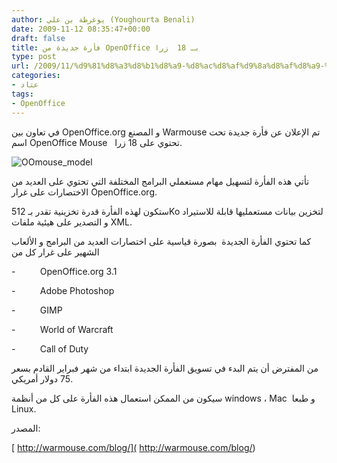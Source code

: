 ```yaml
---
author: يوغرطة بن علي (Youghourta Benali)
date: 2009-11-12 08:35:47+00:00
draft: false
title: فأرة جديدة من OpenOffice بـ 18  زرا
type: post
url: /2009/11/%d9%81%d8%a3%d8%b1%d8%a9-%d8%ac%d8%af%d9%8a%d8%af%d8%a9-%d9%85%d9%86-openoffice-%d8%a8%d9%80-18-%d8%b2%d8%b1%d8%a7/
categories:
- عتاد
tags:
- OpenOffice
---
```


في تعاون بين OpenOffice.org و المصنع Warmouse تم الإعلان عن فأرة جديدة تحت اسم OpenOffice Mouse   تحتوي على 18 زرا.

![OOmouse_model](https://www.it-scoop.com/wp-content/uploads/2009/11/OOmouse_model.png)


تأتي هذه الفأرة لتسهيل مهام مستعملي البرامج المختلفة التي تحتوي على العديد من الاختصارات على غرار OpenOffice.org.

ستكون لهذه الفأرة قدرة تخزينية تقدر بـ 512Ko لتخزين بيانات مستعمليها قابلة للاستيراد و التصدير على هيئية ملفات XML.

كما تحتوي الفأرة الجديدة  بصورة قياسية على اختصارات العديد من البرامج و الألعاب الشهير على غرار كل من

-          OpenOffice.org 3.1

-          Adobe Photoshop

-          GIMP

-          World of Warcraft

-          Call of Duty

من المفترض أن يتم البدء في تسويق الفأرة الجديدة ابتداء من شهر فبراير القادم بسعر 75 دولار أمريكي.

سيكون من الممكن استعمال هذه الفأرة على كل من أنظمة windows ، Mac  و طبعا Linux.

المصدر:


[ http://warmouse.com/blog/]( http://warmouse.com/blog/)
